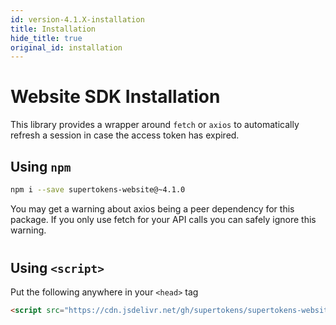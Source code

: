 ```yaml
---
id: version-4.1.X-installation
title: Installation
hide_title: true
original_id: installation
---
```


# Website SDK Installation

This library provides a wrapper around ```fetch``` or ```axios``` to automatically refresh a session in case the access token has expired.

## Using ```npm```

```bash
npm i --save supertokens-website@~4.1.0
```

<div class="specialNote" style="margin-bottom: 40px">
You may get a warning about axios being a peer dependency for this package. If you only use fetch for your API calls you can safely ignore this warning.
</div>

## Using ```<script>```
Put the following anywhere in your ```<head>``` tag

```html
<script src="https://cdn.jsdelivr.net/gh/supertokens/supertokens-website@4.1/bundle/bundle.js"></script>
```

